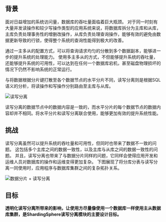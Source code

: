
## 背景

面对日益增加的系统访问量，数据库的吞吐量面临着巨大瓶颈。
对于同一时刻有大量并发读操作和较少写操作类型的应用系统来说，将数据库拆分为主库和从库，主库负责处理事务性的增删改操作，从库负责处理查询操作，能够有效的避免由数据更新导致的行锁，使得整个系统的查询性能得到极大的改善。

通过一主多从的配置方式，可以将查询请求均匀的分散到多个数据副本，能够进一步的提升系统的处理能力。
使用多主多从的方式，不但能够提升系统的吞吐量，还能够提升系统的可用性，可以达到在任何一个数据库宕机，甚至磁盘物理损坏的情况下仍然不影响系统的正常运行。

与将数据根据分片键打散至各个数据节点的水平分片不同，读写分离则是根据SQL语义的分析，将读操作和写操作分别路由至主库与从库。

![读写分离](https://shardingsphere.apache.org/document/current/img/read-write-split/read-write-split.png)

读写分离的数据节点中的数据内容是一致的，而水平分片的每个数据节点的数据内容却并不相同。将水平分片和读写分离联合使用，能够更加有效的提升系统性能。

## 挑战

读写分离虽然可以提升系统的吞吐量和可用性，但同时也带来了数据不一致的问题。
这包括多个主库之间的数据一致性，以及主库与从库之间的数据一致性的问题。
并且，读写分离也带来了与数据分片同样的问题，它同样会使得应用开发和运维人员对数据库的操作和运维变得更加复杂。
下图展现了将分库分表与读写分离一同使用时，应用程序与数据库集群之间的复杂拓扑关系。

![数据分片 + 读写分离](https://shardingsphere.apache.org/document/current/img/read-write-split/sharding-read-write-split.png)

## 目标

**透明化读写分离所带来的影响，让使用方尽量像使用一个数据库一样使用主从数据库集群，是ShardingSphere读写分离模块的主要设计目标。**
